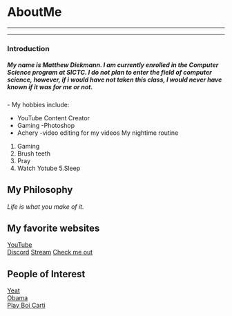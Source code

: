# AboutMe
---
---
### Introduction
##### My name is Matthew Diekmann. I am currently enrolled in the Computer Science program at SICTC. I do not plan to enter the field of computer science, however, if i would have not taken this class, I would never have known if it was for me or not.
[1]:https://en.wikipedia.org/wiki/Yeat
[2]:https://en.wikipedia.org/wiki/Barack_Obama
[3]:https://en.wikipedia.org/wiki/Playboi_Carti
[here]:
Hobbies
-
My hobbies include:
- YouTube Content Creator
- Gaming
-Photoshop
- Achery
-video editing for my videos
My nightime routine
1. Gaming
2. Brush teeth
3. Pray
4. Watch Yotube
5.Sleep
## My Philosophy
*Life is what you make of it.*
## My favorite websites
[YouTube](https://www.youtube.com)<br>
[Discord](https://discord.com)
[Stream](https://store.steampowered.com)
[Check me out][here]
## People of Interest
[Yeat][1]<br>
[Obama][2]<br>
[Play Boi Carti][3]<br>
